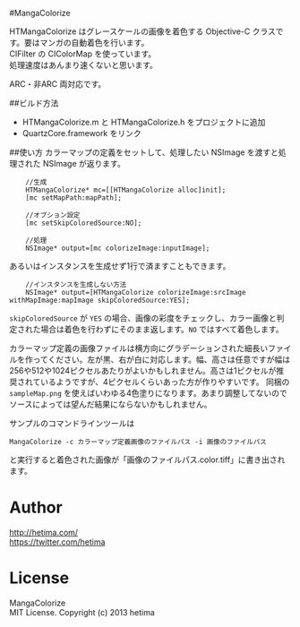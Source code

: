 #MangaColorize

HTMangaColorize はグレースケールの画像を着色する Objective-C クラスです。要はマンガの自動着色を行います。  
CIFilter の CIColorMap を使っています。  
処理速度はあんまり速くないと思います。

ARC・非ARC 両対応です。

##ビルド方法
- HTMangaColorize.m と HTMangaColorize.h をプロジェクトに追加
- QuartzCore.framework をリンク

##使い方
カラーマップの定義をセットして、処理したい NSImage を渡すと処理された NSImage が返ります。

```
    //生成
    HTMangaColorize* mc=[[HTMangaColorize alloc]init];
    [mc setMapPath:mapPath];
    
    //オプション設定
    [mc setSkipColoredSource:NO];
    
    //処理
    NSImage* output=[mc colorizeImage:inputImage];
```

あるいはインスタンスを生成せず1行で済ますこともできます。

```
    //インスタンスを生成しない方法
    NSImage* output=[HTMangaColorize colorizeImage:srcImage withMapImage:mapImage skipColoredSource:YES];
```

`skipColoredSource` が `YES` の場合、画像の彩度をチェックし、カラー画像と判定された場合は着色を行わずにそのまま返します。`NO` ではすべて着色します。

カラーマップ定義の画像ファイルは横方向にグラデーションされた細長いファイルを作ってください。左が黒、右が白に対応します。幅、高さは任意ですが幅は256や512や1024ピクセルあたりがよいかもしれません。高さは1ピクセルが推奨されているようですが、4ピクセルくらいあった方が作りやすいです。
同梱の `sampleMap.png` を使えばいわゆる4色塗りになります。あまり調整してないのでソースによっては望んだ結果にならないかもしれません。



サンプルのコマンドラインツールは
```
MangaColorize -c カラーマップ定義画像のファイルパス -i 画像のファイルパス
```
と実行すると着色された画像が「画像のファイルパス.color.tiff」に書き出されます。



# Author

http://hetima.com/  
https://twitter.com/hetima


# License

MangaColorize  
MIT License. Copyright (c) 2013 hetima
